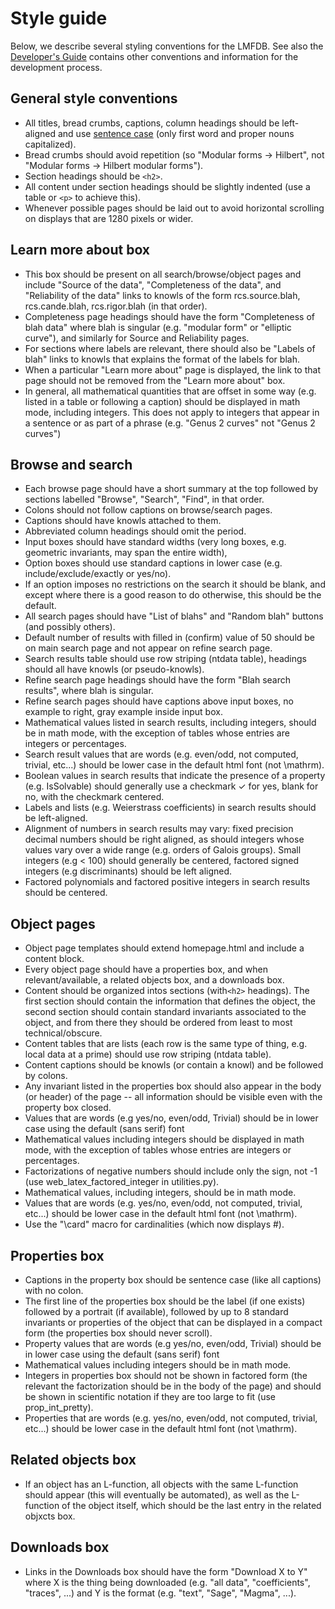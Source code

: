 # Style guide

Below, we describe several styling conventions for the LMFDB. See also the
[Developer's Guide](https://github.com/LMFDB/lmfdb/blob/main/Development.md)
contains other conventions and information for the development process.

## General style conventions

- All titles, bread crumbs, captions, column headings should be left-aligned and use <a href="https://en.wikipedia.org/wiki/Letter_case#Sentence_case">sentence case</a> (only first word and proper nouns capitalized).
- Bread crumbs should avoid repetition (so "Modular forms -> Hilbert", not "Modular forms -> Hilbert modular forms").
- Section headings should be `<h2>`.
- All content under section headings should be slightly indented (use a table or `<p>` to achieve this).
- Whenever possible pages should be laid out to avoid horizontal scrolling on displays that are 1280 pixels or wider.

## Learn more about box

- This box should be present on all search/browse/object pages and include "Source of the data", "Completeness of the data", and "Reliability of the data" links to knowls of the form rcs.source.blah, rcs.cande.blah, rcs.rigor.blah (in that order).
- Completeness page headings should have the form "Completeness of blah data" where blah is singular (e.g. "modular form" or "elliptic curve"), and similarly for Source and Reliability pages.
- For sections where labels are relevant, there should also be "Labels of blah" links to knowls that explains the format of the labels for blah.
- When a particular "Learn more about" page is displayed, the link to that page should not be removed from the "Learn more about" box.
- In general, all mathematical quantities that are offset in some way (e.g. listed in a table or following a caption) should be displayed in math mode, including integers.  This does not apply to integers that appear in a sentence or as part of a phrase (e.g. "Genus 2 curves" not "Genus $2$ curves")

## Browse and search

- Each browse page should have a short summary at the top followed by sections labelled "Browse", "Search", "Find", in that order.
- Colons should not follow captions on browse/search pages.
- Captions should have knowls attached to them.
- Abbreviated column headings should omit the period.
- Input boxes should have standard widths (very long boxes, e.g. geometric invariants, may span the entire width),
- Option boxes should use standard captions in lower case (e.g. include/exclude/exactly or yes/no).
- If an option imposes no restrictions on the search it should be blank, and except where there is a good reason to do otherwise, this should be the default.
- All search pages should have "List of blahs" and "Random blah" buttons (and possibly others).
- Default number of results with filled in (confirm) value of 50 should be on main search page and not appear on refine search page.
- Search results table should use row striping (ntdata table), headings should all have knowls (or pseudo-knowls).
- Refine search page headings should have the form "Blah search results", where blah is singular.
- Refine search pages should have captions above input boxes, no example to right, gray example inside input box.
- Mathematical values listed in search results, including integers, should be in math mode, with the exception of tables whose entries are integers or percentages.
- Search result values that are words (e.g. even/odd, not computed, trivial, etc...) should be lower case in the default html font (not \mathrm).
- Boolean values in search results that indicate the presence of a property (e.g. IsSolvable) should generally use a checkmark &#x2713; for yes, blank for no, with the checkmark centered.
- Labels and lists (e.g. Weierstrass coefficients) in search results should be left-aligned.
- Alignment of numbers in search results may vary: fixed precision decimal numbers should be right aligned, as should integers whose values vary over a wide range (e.g. orders of Galois groups).  Small integers (e.g < 100) should generally be centered, factored signed integers (e.g discriminants) should be left aligned.
- Factored polynomials and factored positive integers in search results should be centered.

## Object pages

- Object page templates should extend homepage.html and include a content block.
- Every object page should have a properties box, and when relevant/available, a related objects box, and a downloads box.
- Content should be organized intos sections (with`<h2>` headings).  The first section should contain the information that defines the object, the second section should contain standard invariants associated to the object, and from there they should be ordered from least to most technical/obscure.
- Content tables that are lists (each row is the same type of thing, e.g. local data at a prime) should use row striping (ntdata table).
- Content captions should be knowls (or contain a knowl) and be followed by colons.
- Any invariant listed in the properties box should also appear in the body (or header) of the page -- all information should be visible even with the property box closed.
- Values that are words (e.g yes/no, even/odd, Trivial) should be in lower case using the default (sans serif) font
- Mathematical values including integers should be displayed in math mode, with the exception of tables whose entries are integers or percentages.
- Factorizations of negative numbers should include only the sign, not -1 (use web_latex_factored_integer in utilities.py).
- Mathematical values, including integers, should be in math mode.
- Values that are words (e.g. yes/no, even/odd, not computed, trivial, etc...) should be lower case in the default html font (not \mathrm).
- Use the "\card" macro for cardinalities (which now displays #).

## Properties box

- Captions in the property box should be sentence case (like all captions) with no colon.
- The first line of the properties box should be the label (if one exists) followed by a portrait (if available), followed by up to 8 standard invariants or properties of the object that can be displayed in a compact form (the properties box should never scroll).
- Property values that are words (e.g yes/no, even/odd, Trivial) should be in lower case using the default (sans serif) font
- Mathematical values including integers should be in math mode.
- Integers in properties box should not be shown in factored form (the relevant the factorization should be in the body of the page) and should be shown in scientific notation if they are too large to fit (use prop_int_pretty).
- Properties that are words (e.g. yes/no, even/odd, not computed, trivial, etc...) should be lower case in the default html font (not \mathrm).

## Related objects box

- If an object has an L-function, all objects with the same L-function should appear (this will eventually be automated), as well as the L-function of the object itself, which should be the last entry in the related objxcts box.

## Downloads box

- Links in the Downloads box should have the form "Download X to Y" where X is the thing being downloaded (e.g. "all data", "coefficients", "traces", ...) and Y is the format (e.g. "text", "Sage", "Magma", ...).
